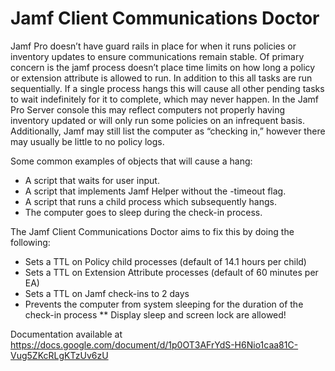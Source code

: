 # Jamf Client Communications Doctor

Jamf Pro doesn’t have guard rails in place for when it runs policies or inventory updates to ensure communications remain stable. Of primary concern is the jamf process doesn’t place time limits on how long a policy or extension attribute is allowed to run. In addition to this all tasks are run sequentially. If a single process hangs this will cause all other pending tasks to wait indefinitely for it to complete, which may never happen. In the Jamf Pro Server console this may reflect computers not properly having inventory updated or will only run some policies on an infrequent basis.  Additionally, Jamf may still list the computer as “checking in,” however there may usually be little to no policy logs.

Some common examples of objects that will cause a hang:
* A script that waits for user input.
* A script that implements Jamf Helper without the -timeout flag.
* A script that runs a child process which subsequently hangs.
* The computer goes to sleep during the check-in process.

The Jamf Client Communications Doctor aims to fix this by doing the following:

* Sets a TTL on Policy child processes (default of 14.1 hours per child)
* Sets a TTL on Extension Attribute processes (default of 60 minutes per EA)
* Sets a TTL on Jamf check-ins to 2 days
* Prevents  the computer from system sleeping for the duration of the check-in process
** Display sleep and screen lock are allowed!


Documentation available at https://docs.google.com/document/d/1p0OT3AFrYdS-H6Nio1caa81C-Vug5ZKcRLgKTzUv6zU
